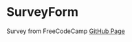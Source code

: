 # SurveyForm
Survey from FreeCodeCamp
<a href="https://a-marvulle.github.io/SurveyForm/">GitHub Page</a>
